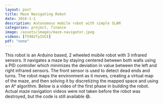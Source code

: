 ```yaml
---
layout: post
title: Maze Navigating Robot
date: 2016-1-1
description: Autonomous mobile robot with simple SLAM
categories: project, finance
image: /assets/images/maze-navigator.jpeg
videos: [f5982fyIUCE]
pdf: "none"
---
```


This robot is an Arduino based, 2 wheeled mobile robot with 3 infrared sensors. It navigates a maze by staying centered between both walls using a PID controller which minimizes the deviation in value between the left and right infrared sensors. The front sensor is used to detect dead ends and turns. The robot maps the environment as it moves, creating a virtual map of the maze, and then solving it by discretizing the mapped space and using an A* algorithm. Below is a video of the first phase in building the robot. Actual maze navigation videos were not taken before the robot was destroyed, but the code is still available 😄.
